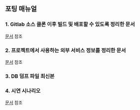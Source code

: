 ## 포팅 매뉴얼

### 1. Gitlab 소스 클론 이후 빌드 및 배포할 수 있도록 정리한 문서

[문서](./%EC%9E%90%EC%9C%A8_PJT_%EB%8C%80%EC%A0%842%EB%B0%98_B201_%ED%8F%AC%ED%8C%85_%EB%A7%A4%EB%89%B4%EC%96%BC.pdf) 참조

### 2. 프로젝트에서 사용하는 외부 서비스 정보를 정리한 문서

[문서](./%EC%9E%90%EC%9C%A8_PJT_%EB%8C%80%EC%A0%842%EB%B0%98_B201_%ED%8F%AC%ED%8C%85_%EB%A7%A4%EB%89%B4%EC%96%BC.pdf) 참조

### 3. DB 덤프 파일 최신본

### 4. 시연 시나리오

[문서](./%EC%8B%9C%EC%97%B0%EC%8B%9C%EB%82%98%EB%A6%AC%EC%98%A4.pdf) 참조
